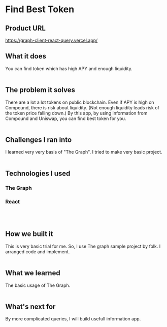 # Find Best Token

## Product URL

https://graph-client-react-query.vercel.app/

## What it does

You can find token which has high APY and enough liquidity.
<br>
<br>

## The problem it solves

There are a lot a lot tokens on public blockchain.
Even if APY is high on Compound, there is risk about liquidity.
(Not enough liquidity leads risk of the token price falling down.)
By this app, by using information from Compound and Uniswap,
you can find best token for you.
<br>
<br>

## Challenges I ran into

I learned very very basis of "The Graph".
I tried to make very basic project.
<br>
<br>

## Technologies I used

### The Graph

### React

<br>
<br>

## How we built it

This is very basic trial for me.
So, I use The graph sample project by folk.
I arranged code and implement.
<br>
<br>

## What we learned

The basic usage of The Graph.
<br>
<br>

## What's next for

By more complicated queries, I will build
usefull information app.
